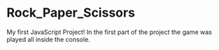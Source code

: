 # Rock_Paper_Scissors
My first JavaScript Project!
In the first part of the project the game was played all inside the console. 
